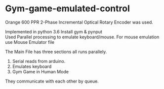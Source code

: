 # Gym-game-emulated-control
Orange 600 PPR 2-Phase Incremental Optical Rotary Encoder was used. 

Implemented in python 3.6
Install gym & pynput  
Used Parallel processing to emulate keyboard/mouse.
For mouse emulation use Mouse Emulator file 

The Main File has three sections all runs parallely. 
1. Serial reads from arduino.
2. Emulates keyboard
3. Gym Game in Human Mode 

They communicate with each other by queue. 


